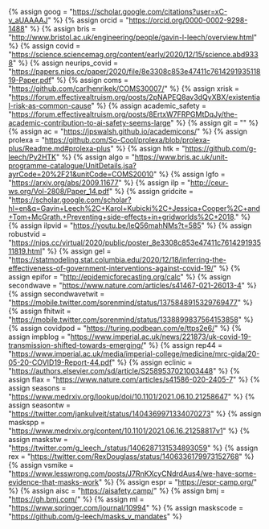 {%	assign goog = "https://scholar.google.com/citations?user=xC-v_aUAAAAJ"		%}
{%	assign orcid = "https://orcid.org/0000-0002-9298-1488"		%}
{%	assign bris = "http://www.bristol.ac.uk/engineering/people/gavin-l-leech/overview.html"	%}
{%	assign covid = "https://science.sciencemag.org/content/early/2020/12/15/science.abd9338"		%}
{%	assign neurips_covid = "https://papers.nips.cc/paper/2020/file/8e3308c853e47411c761429193511819-Paper.pdf"	%}
{%	assign coms = "https://github.com/carlhenrikek/COMS30007/"		%}
{%	assign xrisk = "https://forum.effectivealtruism.org/posts/2pNAPEQ8av3dQyXBX/existential-risk-as-common-cause"	%}
{%	assign academic_safety = "https://forum.effectivealtruism.org/posts/8ErtxW7FRPGMtDqJy/the-academic-contribution-to-ai-safety-seems-large"	%}
{%	assign git = ""		%}
{%	assign ac = "https://jpswalsh.github.io/academicons/"	%}
{%	assign prolexa = "https://github.com/So-Cool/prolexa/blob/prolexa-plus/Readme.md#prolexa-plus" 	%}
{%	assign htk = "https://github.com/g-leech/Py2HTK"	%}
{%	assign algo = "https://www.bris.ac.uk/unit-programme-catalogue/UnitDetails.jsa?ayrCode=20%2F21&unitCode=COMS20010"	%}
{%	assign lgfo = "https://arxiv.org/abs/2009.11677"		%}
{%	assign ilp = "http://ceur-ws.org/Vol-2808/Paper_14.pdf"		%}
{%	assign gridcite = "https://scholar.google.com/scholar?hl=en&q=Gavin+Leech%2C+Karol+Kubicki%2C+Jessica+Cooper%2C+and+Tom+McGrath.+Preventing+side-effects+in+gridworlds%2C+2018."	%}
{%	assign ilpvid = "https://youtu.be/leQ56mahNMs?t=585"		%}
{%	assign robustvid = "https://nips.cc/virtual/2020/public/poster_8e3308c853e47411c761429193511819.html"	%}
{%	assign gel = "https://statmodeling.stat.columbia.edu/2020/12/18/inferring-the-effectiveness-of-government-interventions-against-covid-19/" %}
{%	assign epifor = "http://epidemicforecasting.org/calc"	%}
{%	assign secondwave = "https://www.nature.com/articles/s41467-021-26013-4"	%}
{%	assign secondwavetwit = "https://mobile.twitter.com/sorenmind/status/1375848915329769477"	%}
{%	assign fhitwit = "https://mobile.twitter.com/sorenmind/status/1338899837564153858"	%}
{%	assign covidpod = "https://turing.podbean.com/e/ttps2e6/"		%}
{%	assign impblog = "https://www.imperial.ac.uk/news/221873/uk-covid-19-transmission-shifted-towards-emerging/"	%}
{%	assign rep44 = "https://www.imperial.ac.uk/media/imperial-college/medicine/mrc-gida/20-05-20-COVID19-Report-44.pdf"	%}
{%	assign eclinic = "https://authors.elsevier.com/sd/article/S2589537021003448"	%}
{%	assign flax = "https://www.nature.com/articles/s41586-020-2405-7"		%}
{%	assign seasons = "https://www.medrxiv.org/lookup/doi/10.1101/2021.06.10.21258647"		%}
{%	assign seasontw = "https://twitter.com/jankulveit/status/1404369971334070273"	%}
{%	assign maskspp = "https://www.medrxiv.org/content/10.1101/2021.06.16.21258817v1"		%}
{%	assign maskstw = "https://twitter.com/g_leech_/status/1406287131534893059"	%}
{%	assign rex = "https://twitter.com/RexDouglass/status/1406336179973152768"		%}
{%	assign vsmike = "https://www.lesswrong.com/posts/J7RnKXcyCNdrdAus4/we-have-some-evidence-that-masks-work"	%}
{%	assign espr = "https://espr-camp.org/"		%}
{%	assign aisc = "https://aisafety.camp/"	%}
{%	assign bmj = "https://gh.bmj.com/"	%}
{%	assign ml = "https://www.springer.com/journal/10994"	%}
{%	assign maskscode = "https://github.com/g-leech/masks_v_mandates"	%}